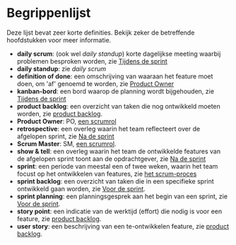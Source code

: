 # Begrippenlijst


Deze lijst bevat zeer korte definities. Bekijk zeker de betreffende hoofdstukken voor meer informatie.

* **daily scrum**: (ook wel *daily standup*) korte dagelijkse meeting waarbij problemen besproken worden, zie [Tijdens de sprint](/scrum/het-scrum-proces/tijdens-de-sprint.md)
* **daily standup**: zie *daily scrum*
*  **definition of done**: een omschrijving van waaraan het feature moet doen, om 'af' genoemd te worden, zie [Product Owner](/scrum/de-scrum-rollen/product-owner.md)
* **kanban-bord**: een bord waarop de planning wordt bijgehouden, zie [Tijdens de sprint](/scrum/het-scrum-proces/tijdens-de-sprint.md)
* **product backlog**: een overzicht van taken die nog ontwikkeld moeten worden, zie [product backlog](/scrum/het-scrum-proces/product-backlog.md).
* **Product Owner**: PO, [een scrumrol](/scrum/de-scrum-rollen/product-owner.md)
* **retrospective**: een overleg waarin het team reflecteert over de afgelopen sprint, zie [Na de sprint](/scrum/het-scrum-proces/na-de-sprint.md)
* **Scrum Master**: SM, [een scrumrol](/scrum/de-scrum-rollen/scrum-master.md).
* **show & tell**: een overleg waarin het team de ontwikkelde features van de afgelopen sprint toont aan de opdrachtgever, zie [Na de sprint](/scrum/het-scrum-proces/na-de-sprint.md)
* **sprint**: een periode van meestal een of twee weken, waarin het team focust op het ontwikkelen van features, zie [het scrum-proces](/scrum/het-scrum-proces.md)
* **sprint backlog**: een overzicht van taken die in een specifieke sprint ontwikkeld gaan worden, zie [Voor de sprint](/scrum/het-scrum-proces/sprint-en-sprint-backlog.md).
* **sprint planning**: een planningsgesprek aan het begin van een sprint, zie [Voor de sprint](/scrum/het-scrum-proces/sprint-en-sprint-backlog.md).
* **story point**: een indicatie van de werktijd (effort) die nodig is voor een feature, zie [product backlog](/scrum/het-scrum-proces/product-backlog.md).
* **user story**: een beschrijving van een te-ontwikkelen feature, zie [product backlog](/scrum/het-scrum-proces/product-backlog.md).

